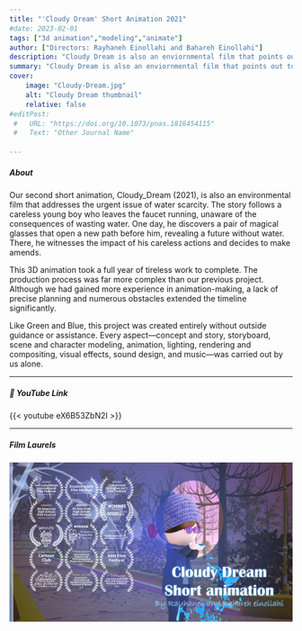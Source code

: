 ```yaml
---
title: "'Cloudy Dream' Short Animation 2021" 
#date: 2023-02-01
tags: ["3d animation","modeling","animate"]
author: ["Directors: Rayhaneh Einollahi and Bahareh Einollahi"]
description: "Cloudy Dream is also an enviornmental film that points out to the serious problem of water scarcity." 
summary: "Cloudy Dream is also an enviornmental film that points out to the serious problem of water scarcity." 
cover:
    image: "Cloudy-Dream.jpg"
    alt: "Cloudy Dream thumbnail"
    relative: false
#editPost:
 #   URL: "https://doi.org/10.1073/pnas.1816454115"
 #   Text: "Other Journal Name"

---
```


##### About

Our second short animation, Cloudy_Dream (2021), is also an environmental film that addresses the urgent issue of water scarcity. The story follows a careless young boy who leaves the faucet running, unaware of the consequences of wasting water. One day, he discovers a pair of magical glasses that open a new path before him, revealing a future without water. There, he witnesses the impact of his careless actions and decides to make amends.

This 3D animation took a full year of tireless work to complete. The production process was far more complex than our previous project. Although we had gained more experience in animation-making, a lack of precise planning and numerous obstacles extended the timeline significantly.

Like Green and Blue, this project was created entirely without outside guidance or assistance. Every aspect—concept and story, storyboard, scene and character modeling, animation, lighting, rendering and compositing, visual effects, sound design, and music—was carried out by us alone.

---

##### 🎥 YouTube Link

{{< youtube eX6B53ZbN2I >}}

---

##### Film Laurels

![](cloudy_dream_laurels.jpg)
